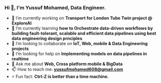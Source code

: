### Hi 👋, I'm Yussuf Mohamed, Data Engineer.

- 🔭 I’m currently working on **Transport for London Tube Twin project @ ExploreAI**
- 🌱 I’m currently learning **how to Orchestrate data-driven workflows by building fault-tolerant, scalable and efficient data pipelines using best data engineering design prnciples**
- 👯 I’m looking to collaborate on **IoT, Web, mobile & Data Engineering projects**
- 🤔 I’m looking for help on **Implementing models on data pipelines in realtime**
- 💬 Ask me about **Web, Cross platform mobile & BigData** 
- 📫 How to reach me: **yussufmohamed608@gmail.com**
- ⚡ Fun fact: **Ctrl-Z is better than a time machine.**

